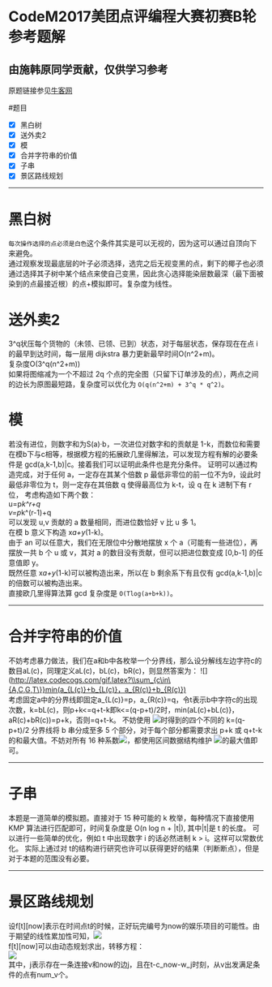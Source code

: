 # CodeM2017美团点评编程大赛初赛B轮参考题解
## 由施韩原同学贡献，仅供学习参考
原题链接参见[牛客网](https://www.nowcoder.com/test/5599304/summary)

#题目
- [x] 黑白树
- [x] 送外卖2
- [x] 模
- [x] 合并字符串的价值
- [x] 子串
- [x] 景区路线规划

---
# 黑白树

`每次操作选择的点必须是白色`这个条件其实是可以无视的，因为这可以通过自顶向下来避免。<br>
    通过观察发现最底层的叶子必须选择，选完之后无视变黑的点，剩下的椰子也必须通过选择其子树中某个结点来使自己变黑，因此贪心选择能染层数最深（最下面被染到的点最接近根）的点+模拟即可。复杂度为线性。


# 送外卖2
3^q状压每个货物的（未领、已领、已到）状态，对于每层状态，保存现在在点 i 的最早到达时间，每一层用 dijkstra 暴力更新最早时间O(n^2+m)。
<br>复杂度O(3^q(n^2+m))
<br>如果将图缩减为一个不超过 2q 个点的完全图（只留下订单涉及的点），两点之间的边长为原图最短路，复杂度可以优化为 `O(q(n^2+m) + 3^q * q^2)`。


# 模
若没有进位，则数字和为S(a)·b，一次进位对数字和的贡献是 1-k，而数位和需要在模b下与c相等，根据模方程的拓展欧几里得解法，可以发现方程有解的必要条件是 gcd(a,k-1,b)|c。接着我们可以证明此条件也是充分条件。
证明可以通过构造完成，对于任何 a，一定存在其某个倍数 p 最低非零位的前一位不为9，设此时最低非零位为 t，则一定存在其倍数 q 使得最高位为 k-t，设 q 在 k 进制下有 r 位，
考虑构造如下两个数：<br>
u=p*k^r+q<br>
v=p*k^(r-1)+q<br>
可以发现 u,v 贡献的 a 数量相同，而进位数恰好 v 比 u 多 1。<br>
在模 b 意义下构造 x*a+y*(1-k)。<br>
由于 an 可以任意大，我们在无限位中分散地摆放 x 个 a（可能有一些进位），再摆放一共 b 个 u 或 v，其对 a 的数目没有贡献，但可以把进位数变成 [0,b-1] 的任意值即 y。<br>
既然任意 x*a+y*(1-k)可以被构造出来，所以在 b 剩余系下有且仅有 gcd(a,k-1,b)|c 的倍数可以被构造出来。<br>
直接欧几里得算法算 gcd 复杂度是 `O(Tlog(a+b+k))`。<br>

---
# 合并字符串的价值
不妨考虑暴力做法，我们在a和b中各枚举一个分界线，那么设分解线左边字符c的数目aL(c)，同理定义aL(c)，bL(c)，bR(c)，则显然答案为：
![](http://latex.codecogs.com/gif.latex?\\sum_{c\in\{A,C,G,T\}}min(a_{L(c)}+b_{L(c)}，a_{R(c)}+b_{R(c)}) <br>
考虑固定a中的分界线即固定a_{L(c)}=p，a_{R(c)}=q，令t表示b中字符c的出现次数，k=bL(c)，则p+k<=q+t-k即k<=(q-p+t)/2时，min(aL(c)+bL(c)}，aR(c)+bR(c))=p+k，否则=q+t-k。
不妨使用 ![](http://latex.codecogs.com/gif.latex?\c\in\{A,C,G,T\})时得到的四个不同的 k=(q-p+t)/2 分界线将 b 串分成至多 5 个部分，对于每个部分都需要求出 p+k 或 q+t-k 的和最大值。不妨对所有 16 种系数![](http://latex.codecogs.com/gif.latex?\\e(c)\in\{0,1\})，都使用区间数据结构维护  ![](http://latex.codecogs.com/gif.latex?\\sum_{c\in\{A,C,G,T\}}e(c)b_{L(c)})的最大值即可。

---
# 子串
本题是一道简单的模拟题。直接对于 15 种可能的 k 枚举，每种情况下直接使用 KMP 算法进行匹配即可，时间复杂度是 O(n log n + |t|), 其中|t|是 t 的长度。
可以进行一些简单的优化，例如 t 中出现数字 i 的话必然进制 k > i。这样可以常数优化。
实际上通过对 t的结构进行研究也许可以获得更好的结果（判断断点），但是对于本题的范围没有必要。

---
# 景区路线规划
设f[t][now]表示在时间点t的时候，正好玩完编号为now的娱乐项目的可能性。由于期望的线性累加性可知，![](http://latex.codecogs.com/gif.latex?\ans=\sum_t\sum_{now}f[t][now]·h[now])<br>
f[t][now]可以由动态规划求出，转移方程：<br>
![](http://latex.codecogs.com/gif.latex?\f[t][now]=\sum_j\frac{f[t-c_{now}-t_j][v]}{num_v})<br>其中，j表示存在一条连接v和now的边j，且在t-c_now-w_j时刻，从v出发满足条件的点有num_v个。


